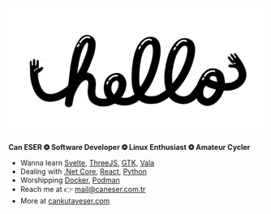 ![asd](./files/hello.gif)

**Can ESER   ❂   Software Developer     ❂   Linux Enthusiast   ❂   Amateur Cycler**

  <!--* Working on [electron86](https://github.com/esercankutay/electron86) -->
  * Wanna learn [Svelte](https://svelte.dev/), [ThreeJS](https://threejs.org/), [GTK](https://www.gtk.org/), [Vala](https://wiki.gnome.org/Projects/Vala)
  * Dealing with [.Net Core](https://dotnet.microsoft.com/en-us/), [React](https://reactjs.org/), [Python](https://www.python.org/) 
  * Worshipping [Docker](https://www.docker.com/), [Podman](https://podman.io/)
  * Reach me at 👉 mail@caneser.com.tr 
  * More at [cankutayeser.com](https://caneser.com.tr)
